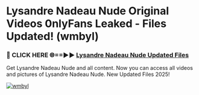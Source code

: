 # Lysandre Nadeau Nude Original Videos 0nlyFans Leaked - Files Updated! (wmbyl)

<h3>🔴 CLICK HERE 🌐==►► <a href="https://tinyurl.com/y5r63du9" rel="nofollow">Lysandre Nadeau Nude Updated Files</a></h3>

Get Lysandre Nadeau Nude and all content. Now you can access all videos and pictures of Lysandre Nadeau Nude. New Updated Files 2025!

[![wmbyl](https://i.imgur.com/UVo9nyh.gif)](https://tinyurl.com/y5r63du9)